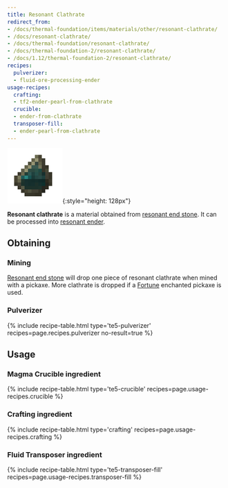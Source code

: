 ```yaml
---
title: Resonant Clathrate
redirect_from:
- /docs/thermal-foundation/items/materials/other/resonant-clathrate/
- /docs/resonant-clathrate/
- /docs/thermal-foundation/resonant-clathrate/
- /docs/thermal-foundation-2/resonant-clathrate/
- /docs/1.12/thermal-foundation-2/resonant-clathrate/
recipes:
  pulverizer:
  - fluid-ore-processing-ender
usage-recipes:
  crafting:
  - tf2-ender-pearl-from-clathrate
  crucible:
  - ender-from-clathrate
  transposer-fill:
  - ender-pearl-from-clathrate
---
```


![Resonant clathrate](/assets/images/thermal-foundation-2/clathrate-ender.gif){:style="height: 128px"}


**Resonant clathrate** is a material obtained from [resonant end
stone](/docs/1.12/thermal-foundation/resonant-end-stone/). It can be processed into [resonant
ender](/docs/1.12/thermal-foundation/resonant-ender/).


Obtaining
---------

### Mining
[Resonant end stone](/docs/1.12/thermal-foundation/resonant-end-stone/) will drop one piece of resonant
clathrate when mined with a pickaxe. More clathrate is dropped if a
[Fortune](https://minecraft.gamepedia.com/Fortune) enchanted pickaxe is used.

### Pulverizer
{% include recipe-table.html type='te5-pulverizer' recipes=page.recipes.pulverizer no-result=true %}


Usage
-----

### Magma Crucible ingredient
{% include recipe-table.html type='te5-crucible' recipes=page.usage-recipes.crucible %}

### Crafting ingredient
{% include recipe-table.html type='crafting' recipes=page.usage-recipes.crafting %}

### Fluid Transposer ingredient
{% include recipe-table.html type='te5-transposer-fill' recipes=page.usage-recipes.transposer-fill %}
